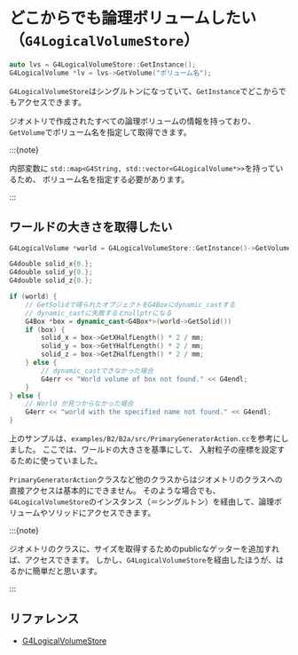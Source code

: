 # どこからでも論理ボリュームしたい（``G4LogicalVolumeStore``）

```cpp
auto lvs = G4LogicalVolumeStore::GetInstance();
G4LogicalVolume *lv = lvs->GetVolume("ボリューム名");
```

``G4LogicalVolumeStore``はシングルトンになっていて、``GetInstance``でどこからでもアクセスできます。

ジオメトリで作成されたすべての論理ボリュームの情報を持っており、``GetVolume``でボリューム名を指定して取得できます。

:::{note}

内部変数に
``std::map<G4String, std::vector<G4LogicalVolume*>>``を持っているため、
ボリューム名を指定する必要があります。

:::

## ワールドの大きさを取得したい

```cpp
G4LogicalVolume *world = G4LogicalVolumeStore::GetInstance()->GetVolume("World");

G4double solid_x{0.};
G4double solid_y{0.};
G4double solid_z{0.};

if (world) {
    // GetSolidで得られたオブジェクトをG4Boxにdynamic_castする
    // dynamic_castに失敗するとnullptrになる
    G4Box *box = dynamic_cast<G4Box*>(world->GetSolid())
    if (box) {
        solid_x = box->GetXHalfLength() * 2 / mm;
        solid_y = box->GetYHalfLength() * 2 / mm;
        solid_z = box->GetZHalfLength() * 2 / mm;
    } else {
        // dynamic_castできなかった場合
        G4err << "World volume of box not found." << G4endl;
    }
} else {
    // World が見つからなかった場合
    G4err << "world with the specified name not found." << G4endl;
}
```

上のサンプルは、``examples/B2/B2a/src/PrimaryGeneratorAction.cc``を参考にしました。
ここでは、ワールドの大きさを基準にして、
入射粒子の座標を設定するために使っていました。

``PrimaryGeneratorAction``クラスなど他のクラスからはジオメトリのクラスへの直接アクセスは基本的にできません。
そのような場合でも、``G4LogicalVolumeStore``のインスタンス（＝シングルトン）を経由して、論理ボリュームやソリッドにアクセスできます。

:::{note}

ジオメトリのクラスに、サイズを取得するためのpublicなゲッターを追加すれば、アクセスできます。
しかし、``G4LogicalVolumeStore``を経由したほうが、はるかに簡単だと思います。

:::

## リファレンス

- [G4LogicalVolumeStore](https://geant4.kek.jp/Reference/11.2.0/classG4LogicalVolumeStore.html)
